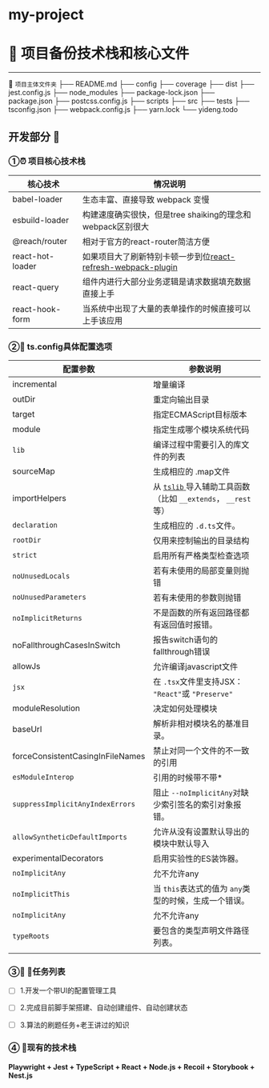 # my-project
# 🚀 项目备份技术栈和核心文件

---

🛬 `项目主体文件夹`
├── README.md
├── config
├── coverage
├── dist
├── jest.config.js
├── node_modules
├── package-lock.json
├── package.json
├── postcss.config.js
├── scripts
├── src
├── tests
├── tsconfig.json
├── webpack.config.js
├── yarn.lock
└── yideng.todo

## 开发部分 👷

### ①⏰ 项目核心技术栈

| 核心技术         | 情况说明                                                     |
| ---------------- | ------------------------------------------------------------ |
| babel-loader     | 生态丰富、直接导致 webpack 变慢                              |
| esbuild-loader   | 构建速度确实很快，但是tree shaiking的理念和webpack区别很大   |
| @reach/router    | 相对于官方的react-router简洁方便                             |
| react-hot-loader | 如果项目大了刷新特别卡顿一步到位[react-refresh-webpack-plugin](https://github.com/pmmmwh/react-refresh-webpack-plugin) |
| react-query      | 组件内进行大部分业务逻辑是请求数据填充数据直接上手           |
| react-hook-form  | 当系统中出现了大量的表单操作的时候直接可以上手该应用         |

### ②🍌 ts.config具体配置选项

| 配置参数                         | 参数说明                                                     |
| -------------------------------- | ------------------------------------------------------------ |
| incremental                      | 增量编译                                                     |
| outDir                           | 重定向输出目录                                               |
| target                           | 指定ECMAScript目标版本                                       |
| module                           | 指定生成哪个模块系统代码                                     |
| `lib`                            | 编译过程中需要引入的库文件的列表                             |
| sourceMap                        | 生成相应的 .map文件                                          |
| importHelpers                    | 从 [`tslib` ](https://www.npmjs.com/package/tslib)导入辅助工具函数（比如 `__extends`， `__rest`等） |
| `declaration`                    | 生成相应的 `.d.ts`文件。                                     |
| `rootDir`                        | 仅用来控制输出的目录结构                                     |
| `strict`                         | 启用所有严格类型检查选项                                     |
| `noUnusedLocals`                 | 若有未使用的局部变量则抛错                                   |
| `noUnusedParameters`             | 若有未使用的参数则抛错                                       |
| `noImplicitReturns`              | 不是函数的所有返回路径都有返回值时报错。                     |
| noFallthroughCasesInSwitch       | 报告switch语句的fallthrough错误                              |
| allowJs                          | 允许编译javascript文件                                       |
| `jsx`                            | 在 `.tsx`文件里支持JSX： `"React"`或 `"Preserve"`            |
| moduleResolution                 | 决定如何处理模块                                             |
| baseUrl                          | 解析非相对模块名的基准目录。                                 |
| forceConsistentCasingInFileNames | 禁止对同一个文件的不一致的引用                               |
| `esModuleInterop`                | 引用的时候带不带*                                            |
| `suppressImplicitAnyIndexErrors` | 阻止 `--noImplicitAny`对缺少索引签名的索引对象报错。         |
| `allowSyntheticDefaultImports`   | 允许从没有设置默认导出的模块中默认导入                       |
| experimentalDecorators           | 启用实验性的ES装饰器。                                       |
| `noImplicitAny`                  | 允不允许any                                                  |
| `noImplicitThis`                 | 当 `this`表达式的值为 `any`类型的时候，生成一个错误。        |
| `noImplicitAny`                  | 允不允许any                                                  |
| `typeRoots`                      | 要包含的类型声明文件路径列表。                               |
|                                  |                                                              |

### ③🍌 📅任务列表

- [ ] 1.开发一个带UI的配置管理工具

- [ ] 2.完成目前脚手架搭建、自动创建组件、自动创建状态

- [ ] 3.算法的刷题任务+老王讲过的知识

### ④ 👱现有的技术栈

#### Playwright + Jest + TypeScript + React  + Node.js + Recoil + Storybook + Nest.js
